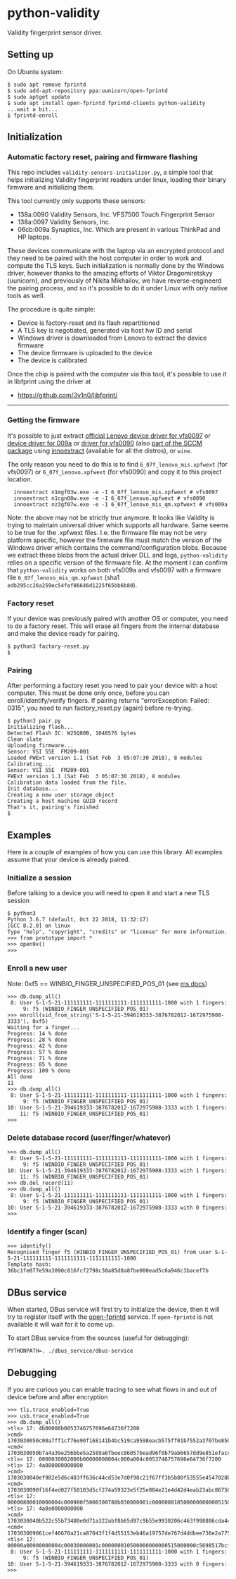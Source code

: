 # python-validity
Validity fingerprint sensor driver.

## Setting up

On Ubuntu system:
```
$ sudo apt remove fprintd
$ sudo add-apt-repository ppa:uunicorn/open-fprintd
$ sudo aptget update
$ sudo apt install open-fprintd fprintd-clients python-validity
...wait a bit...
$ fprintd-enroll
```

## Initialization

### Automatic factory reset, pairing and firmware flashing

This repo includes `validity-sensors-initializer.py`, a simple tool that
helps initializing Validity fingerprint readers under linux, loading their
binary firmware and initializing them.

This tool currently only supports these sensors:
- 138a:0090 Validity Sensors, Inc. VFS7500 Touch Fingerprint Sensor
- 138a:0097 Validity Sensors, Inc.
- 06cb:009a Synaptics, Inc.
Which are present in various ThinkPad and HP laptops.

These devices communicate with the laptop via an encrypted protocol and they
need to be paired with the host computer in order to work and compute the
TLS keys.
Such initialization is normally done by the Windows driver, however thanks to
the amazing efforts of Viktor Dragomiretskyy (uunicorn), and previously of
Nikita Mikhailov, we have reverse-engineerd the pairing process, and so it's
possible to do it under Linux with only native tools as well.

The procedure is quite simple:
- Device is factory-reset and its flash repartitioned
- A TLS key is negotiated, generated via host hw ID and serial
- Windows driver is downloaded from Lenovo to extract the device firmware
- The device firmware is uploaded to the device
- The device is calibrated

Once the chip is paired with the computer via this tool, it's possible to use
it in libfprint using the driver at
- https://github.com/3v1n0/libfprint/

---

### Getting the firmware

It's possible to just extract [official Lenovo device driver for vfs0097](https://support.lenovo.com/us/en/downloads/DS121407) or [device driver for 009a](https://pcsupport.lenovo.com/us/en/products/laptops-and-netbooks/thinkpad-t-series-laptops/thinkpad-t580-type-20l9-20la/downloads/driver-list/component?name=Fingerprint%20Reader) or [driver for vfs0090](https://support.lenovo.com/us/en/downloads/DS120491) (also [part of the SCCM package](https://support.lenovo.com/ec/th/downloads/DS112113) using [innoextract](https://constexpr.org/innoextract/) (available for all the distros), or `wine`.

The only reason you need to do this is to find `6_07f_lenovo_mis.xpfwext` (for vfs0097) or `6_07f_Lenovo.xpfwext` (for vfs0090) and copy it to this project location.

      innoextract n1mgf03w.exe -e -I 6_07f_lenovo_mis.xpfwext # vfs0097
      innoextract n1cgn08w.exe -e -I 6_07f_Lenovo.xpfwext # vfs0090
      innoextract nz3gf07w.exe -e -I 6_07f_lenovo_mis_qm.xpfwext # vfs009a

Note: the above may not be strictly true anymore. It looks like Validity is trying to maintain universal driver which supports all hardware.
Same seems to be true for the .xpfwext files. I.e. the firmware file may not be very platform specific, however the firmware file
must match the version of the Windows driver which contains the command/configuration blobs. Because we extract these blobs 
from the actual driver DLL and logs, `python-validity` relies on a specific version of the firmware file. At the moment I can confirm
that `python-validity` works on both vfs009a and vfs0097 with a firmware file `6_07f_lenovo_mis_qm.xpfwext` 
(sha1 `edb295cc26a259ec54fef86646d1225f65bb6b80`).

### Factory reset
If your device was previously paired with another OS or computer, you need to do a factory reset.
This will erase all fingers from the internal database and make the device ready for pairing.
```
$ python3 factory-reset.py
$
```

### Pairing
After performing a factory reset you need to pair your device with a host computer.
This must be done only once, before you can enroll/identify/verify fingers.
If pairing returns "errorException: Failed: 0315", you need to run factory_reset.py (again) before re-trying.
```
$ python3 pair.py
Initializing flash...
Detected Flash IC: W25Q80B, 1048576 bytes
Clean slate
Uploading firmware...
Sensor: VSI 55E  FM209-001
Loaded FWExt version 1.1 (Sat Feb  3 05:07:30 2018), 8 modules
Calibrating...
Sensor: VSI 55E  FM209-001
FWExt version 1.1 (Sat Feb  3 05:07:30 2018), 8 modules
Calibration data loaded from the file.
Init database...
Creating a new user storage object
Creating a host machine GUID record
That's it, pairing's finished
$ 
```

## Examples
Here is a couple of examples of how you can use this library. All examples assume that your device is already paired.

### Initialize a session
Before talking to a device you will need to open it and start a new TLS session
```
$ python3
Python 3.6.7 (default, Oct 22 2018, 11:32:17) 
[GCC 8.2.0] on linux
Type "help", "copyright", "credits" or "license" for more information.
>>> from prototype import *
>>> open9x()
>>>
```

### Enroll a new user
Note: 0xf5 == WINBIO_FINGER_UNSPECIFIED_POS_01 (see [ms docs](https://docs.microsoft.com/en-us/windows/desktop/SecBioMet/winbio-ansi-381-pos-fingerprint-constants))
```
>>> db.dump_all()
 8: User S-1-5-21-111111111-1111111111-1111111111-1000 with 1 fingers:
     9: f5 (WINBIO_FINGER_UNSPECIFIED_POS_01)
>>> enroll(sid_from_string('S-1-5-21-394619333-3876782012-1672975908-3333'), 0xf5)
Waiting for a finger...
Progress: 14 % done
Progress: 28 % done
Progress: 42 % done
Progress: 57 % done
Progress: 71 % done
Progress: 85 % done
Progress: 100 % done
All done
11
>>> db.dump_all()
 8: User S-1-5-21-111111111-1111111111-1111111111-1000 with 1 fingers:
     9: f5 (WINBIO_FINGER_UNSPECIFIED_POS_01)
10: User S-1-5-21-394619333-3876782012-1672975908-3333 with 1 fingers:
    11: f5 (WINBIO_FINGER_UNSPECIFIED_POS_01)
>>> 
```

### Delete database record (user/finger/whatever)
```
>>> db.dump_all()
 8: User S-1-5-21-111111111-1111111111-1111111111-1000 with 1 fingers:
     9: f5 (WINBIO_FINGER_UNSPECIFIED_POS_01)
10: User S-1-5-21-394619333-3876782012-1672975908-3333 with 1 fingers:
    11: f5 (WINBIO_FINGER_UNSPECIFIED_POS_01)
>>> db.del_record(11)
>>> db.dump_all()
 8: User S-1-5-21-111111111-1111111111-1111111111-1000 with 1 fingers:
     9: f5 (WINBIO_FINGER_UNSPECIFIED_POS_01)
10: User S-1-5-21-394619333-3876782012-1672975908-3333 with 0 fingers:
>>> 
```

### Identify a finger (scan)
```
>>> identify()
Recognised finger f5 (WINBIO_FINGER_UNSPECIFIED_POS_01) from user S-1-5-21-111111111-1111111111-1111111111-1000
Template hash: 36bc1fe077e59a3090c816fcf2798c30a85d8a8fbe000ead5c6a946c3bacef7b
```

## DBus service

When started, DBus service will first try to initialize the device, then it will try to register itself with the
[open-fprintd](https://github.com/uunicorn/open-fprintd) service. If `open-fprintd` is not available it will wait for it
to come up.

To start DBus service from the sources (useful for debugging):
```
PYTHONPATH=. ./dbus_service/dbus-service
```


## Debugging
If you are curious you can enable tracing to see what flows in and out of device before and after encryption
```
>>> tls.trace_enabled=True
>>> usb.trace_enabled=True
>>> db.dump_all()
>tls> 17: 4b00000b0053746757696e64736f7200
>cmd> 1703030050c00a7ff1cf76e90f168141b4bc519ca9598eacb575ff01b7552a3707be8506b246d5272cb119e7b8b3eccd991cb7d8387245953ff1da62cebfb07fae7e47b9b536fb1a82185cc9399d30625ee3c1451f
<cmd< 1703030050b7a4a39e256bbe5a2589a6fbeec86057bead96f0b79ab6657dd9e851efaccddf9cd0108865aa98c510a1f8cd9b881b3166db553e5b4330c437f09daccbe261b259019774466ddb0d7f97fa67b6337329
<tls< 17: 0000030002000b00000008004c000a004c0053746757696e64736f7200
>tls> 17: 4a080000000000
>cmd> 1703030040ef982e5d6c403ff636c44cd53e7d0f98c21f67ff3b5b80f53555e4547028bd4d17cf5b0539ac0489238f1f066b8ba849120380cf979088d6c63249c873868c95
<cmd< 1703030090f16f4ed027f50103d5cf274a59323e5f25e084e21e4d42d4eab23abc867504ef80a700c775f03c0fafabee2e373fbf551d46e53ca957b86c53853a913e11c8cab98df41afc86af883b4e1b817024b212dbcdf1057a3bcdbc474381c5a5c37162167ff395e8102902c4e0d00b9b4931f0fa986ec3257c6bf2a5b55ea0b5349c035c20ed583522ac7ef9048e97a589a25e
<tls< 17: 00000800010000004c000900f5000300780b030000001c000000010500000000000515000000c76b9f06c7353a42c7353a42e803000000000000000000000000000000000000000000000000000000000000000000000000000000000000
>tls> 17: 4a0a0000000000
>cmd> 1703030040b522c55b73480e0d71a322abf8b65d97c9b55e9930206c463f998886cda4410d1b00ab41ec5b213d2ac18bf3bf61ce817446f27d643f99aba5a1d4cb80d18461
<cmd< 170303009061cef46670a21ca87043f1f4d55153eb46a19757de767d4ddbee736e2a775af63850a89ebe814b7e578979f1fb8a1c2133e0c6fa5b468cff9c731ef3f178b33334bdf64c03903dc2d95e9a16c656f1f8d06fa3431c3971607fec56f104ec7d4e73518705a289fac53fe54ddf33b30dad2b8c1fac67b7decf8c7f86dd843414e7f056a2ea8366611e5094c5491d5ade46
<tls< 17: 00000a00000000004c00030000001c000000010500000000000515000000c5698517bcff12e72496b763050d000000000000000000000000000000000000000000000000000000000000000000000000000000000000
 8: User S-1-5-21-111111111-1111111111-1111111111-1000 with 1 fingers:
     9: f5 (WINBIO_FINGER_UNSPECIFIED_POS_01)
10: User S-1-5-21-394619333-3876782012-1672975908-3333 with 0 fingers:
>>> 
```
